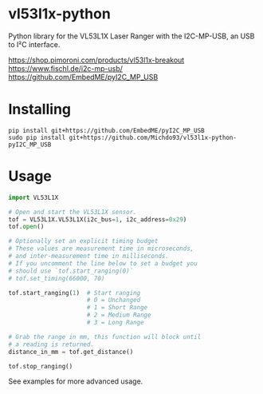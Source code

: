 # vl53l1x-python

Python library for the VL53L1X Laser Ranger with the I2C-MP-USB, an USB to I²C interface.

https://shop.pimoroni.com/products/vl53l1x-breakout
https://www.fischl.de/i2c-mp-usb/
https://github.com/EmbedME/pyI2C_MP_USB

# Installing

```
pip install git+https://github.com/EmbedME/pyI2C_MP_USB
sudo pip install git+https://github.com/Michdo93/vl53l1x-python-pyI2C_MP_USB
```

# Usage

```python
import VL53L1X

# Open and start the VL53L1X sensor.
tof = VL53L1X.VL53L1X(i2c_bus=1, i2c_address=0x29)
tof.open()

# Optionally set an explicit timing budget
# These values are measurement time in microseconds,
# and inter-measurement time in milliseconds.
# If you uncomment the line below to set a budget you
# should use `tof.start_ranging(0)`
# tof.set_timing(66000, 70)

tof.start_ranging(1)  # Start ranging
                      # 0 = Unchanged
                      # 1 = Short Range
                      # 2 = Medium Range
                      # 3 = Long Range

# Grab the range in mm, this function will block until
# a reading is returned.
distance_in_mm = tof.get_distance()

tof.stop_ranging()
```

See examples for more advanced usage.
